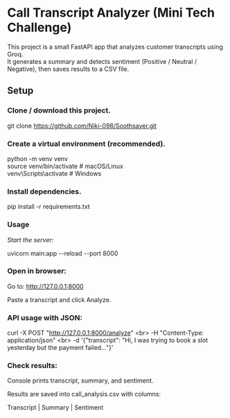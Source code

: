 # Call Transcript Analyzer (Mini Tech Challenge)

This project is a small FastAPI app that analyzes customer transcripts using Groq.<br>
It generates a summary and detects sentiment (Positive / Neutral / Negative), then saves results to a CSV file.

## Setup

### Clone / download this project.

git clone https://github.com/Niki-098/Soothsayer.git


### Create a virtual environment (recommended).

python -m venv venv<br>
source venv/bin/activate   # macOS/Linux<br>
venv\Scripts\activate      # Windows<br>


### Install dependencies.

pip install -r requirements.txt


### Usage

*Start the server:*

uvicorn main:app --reload --port 8000


### Open in browser:

Go to: http://127.0.0.1:8000<br>

Paste a transcript and click Analyze.

### API usage with JSON:

curl -X POST "http://127.0.0.1:8000/analyze" \<br>
     -H "Content-Type: application/json" \<br>
     -d '{"transcript": "Hi, I was trying to book a slot yesterday but the payment failed..."}'


### Check results:

Console prints transcript, summary, and sentiment.<br>

Results are saved into call_analysis.csv with columns:<br>

Transcript | Summary | Sentiment
